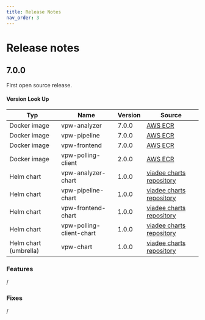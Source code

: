 ```yaml
---
title: Release Notes
nav_order: 3
---
```

# Release notes

## 7.0.0
First open source release.

#### Version Look Up

| Typ                     | Name                     | Version | Source                                                       |
| ----------------------- | ------------------------ | ------- | ------------------------------------------------------------ |
| Docker image            | vpw-analyzer             | 7.0.0   | [AWS ECR](https://gallery.ecr.aws/viadee/)                   |
| Docker image            | vpw-pipeline             | 7.0.0   | [AWS ECR](https://gallery.ecr.aws/viadee/)                   |
| Docker image            | vpw-frontend             | 7.0.0   | [AWS ECR](https://gallery.ecr.aws/viadee/)                   |
| Docker image            | vpw-polling-client       | 2.0.0   | [AWS ECR](https://gallery.ecr.aws/viadee/)                   |
| Helm chart              | vpw-analyzer-chart       | 1.0.0   | [viadee charts repository](https://github.com/viadee/charts) |
| Helm chart              | vpw-pipeline-chart       | 1.0.0   | [viadee charts repository](https://github.com/viadee/charts) |
| Helm chart              | vpw-frontend-chart       | 1.0.0   | [viadee charts repository](https://github.com/viadee/charts) |
| Helm chart              | vpw-polling-client-chart | 1.0.0   | [viadee charts repository](https://github.com/viadee/charts) |
| Helm chart (umbrella)   | vpw-chart                | 1.0.0   | [viadee charts repository](https://github.com/viadee/charts) |


### Features
/
### Fixes
/
